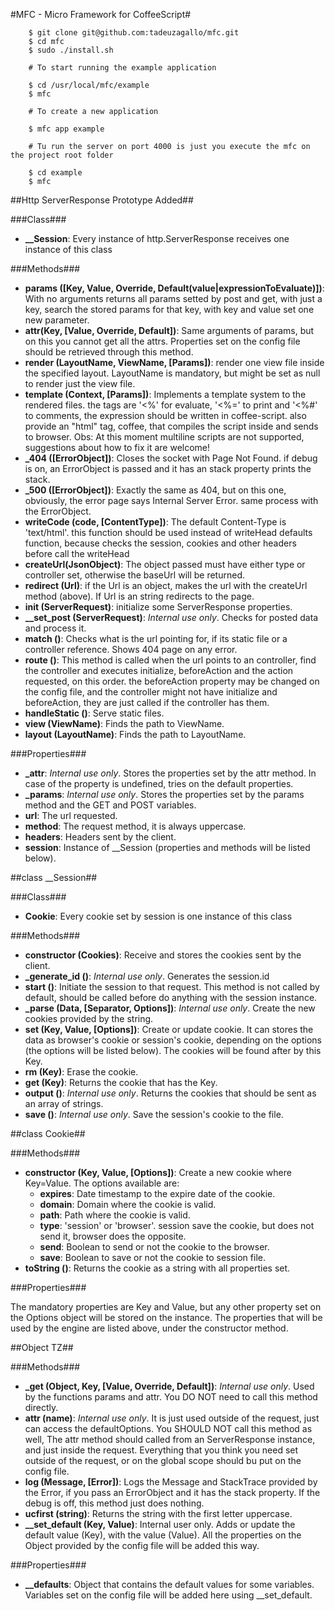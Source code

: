 #MFC - Micro Framework for CoffeeScript#

		$ git clone git@github.com:tadeuzagallo/mfc.git
		$ cd mfc
		$ sudo ./install.sh

		# To start running the example application

		$ cd /usr/local/mfc/example
		$ mfc

		# To create a new application
		
	  	$ mfc app example

		# Tu run the server on port 4000 is just you execute the mfc on the project root folder
		
	  	$ cd example
		$ mfc

##Http ServerResponse Prototype Added##

###Class###

- **\_\_Session**: Every instance of http.ServerResponse receives one instance of this class

###Methods###

- **params ([Key, Value, Override, Default(value|expressionToEvaluate)])**: With no arguments returns all params setted by post and get, with just a key, search the stored params for that key, with key and value set one new parameter.
- **attr(Key, [Value, Override, Default])**: Same arguments of params, but on this you cannot get all the attrs. Properties set on the config file should be retrieved through this method.
- **render (LayoutName, ViewName, [Params])**: render one view file inside the specified layout. LayoutName is mandatory, but might be set as null to render just the view file.
- **template (Context, [Params])**: Implements a template system to the rendered files. the tags are '<%' for evaluate, '<%=' to print and '<%#' to comments, the expression should be written in coffee-script. also provide an "html" tag, coffee, that compiles the script inside and sends to browser. 
	Obs: At this moment multiline scripts are not supported, suggestions about how to fix it are welcome!
- **_404 ([ErrorObject])**: Closes the socket with Page Not Found. if debug is on, an ErrorObject is passed and it has an stack property prints the stack.
- **_500 ([ErrorObject])**: Exactly the same as 404, but on this one, obviously, the error page says Internal Server Error. same process with the ErrorObject.
- **writeCode (code, [ContentType])**: The default Content-Type is 'text/html'. this function should be used instead of writeHead defaults function, because checks the session, cookies and other headers before call the writeHead
- **createUrl(JsonObject)**: The object passed must have either type or controller set, otherwise the baseUrl will be returned.
- **redirect (Url)**: if the Url is an object, makes the url with the createUrl method (above). If Url is an string redirects to the page.
- **init (ServerRequest)**: initialize some ServerResponse properties.
- **__set_post (ServerRequest)**: *Internal use only*. Checks for posted data and process it.
- **match ()**: Checks what is the url pointing for, if its static file or a controller reference. Shows 404 page on any error.
- **route ()**: This method is called when the url points to an controller, find the controller and executes initialize, beforeAction and the action requested, on this order. the beforeAction property may be changed on the config file, and the controller might not have initialize and beforeAction,
they are just called if the controller has them.
- **handleStatic ()**: Serve static files.
- **view (ViewName)**: Finds the path to ViewName.
- **layout (LayoutName)**: Finds the path to LayoutName.

###Properties###

- **_attr**: *Internal use only*. Stores the properties set by the attr method. In case of the property is undefined, tries on the default properties.
- **_params**: *Internal use only*. Stores the properties set by the params method and the GET and POST variables.
- **url**: The url requested.
- **method**: The request method, it is always uppercase.
- **headers**: Headers sent by the client.
- **session**: Instance of __Session (properties and methods will be listed below).

##class __Session##

###Class###

- **Cookie**: Every cookie set by session is one instance of this class

###Methods###

- **constructor (Cookies)**: Receive and stores the cookies sent by the client.
- **_generate_id ()**: *Internal use only*. Generates the session.id
- **start ()**: Initiate the session to that request. This method is not called by default, should be called before do anything with the session instance.
- **_parse (Data, [Separator, Options])**: *Internal use only*. Create the new cookies provided by the string.
- **set (Key, Value, [Options])**: Create or update cookie. It can stores the data as browser's cookie or session's cookie, depending on the options (the options will be listed below). The cookies will be found after by this Key.
- **rm (Key)**: Erase the cookie.
- **get (Key)**: Returns the cookie that has the Key.
- **output ()**: *Internal use only*. Returns the cookies that should be sent as an array of strings.
- **save ()**: *Internal use only*. Save the session's cookie to the file.

##class Cookie##

###Methods###

- **constructor (Key, Value, [Options])**: Create a new cookie where Key=Value. The options available are:
	- **expires**: Date timestamp to the expire date of the cookie.
	- **domain**: Domain where the cookie is valid.
	- **path**: Path where the cookie is valid.
	- **type**: 'session' or 'browser'. session save the cookie, but does not send it, browser does the opposite.
	- **send**: Boolean to send or not the cookie to the browser.
	- **save**: Boolean to save or not the cookie to session file.
- **toString ()**: Returns the cookie as a string with all properties set.

###Properties###

The mandatory properties are Key and Value, but any other property set on the Options object will be stored on the instance. The properties that will be used by the engine are listed above, under the constructor method.

##Object TZ##

###Methods###

- **_get (Object, Key, [Value, Override, Default])**: *Internal use only*. Used by the functions params and attr. You DO NOT need to call this method directly.
- **attr (name)**: *Internal use only*. It is just used outside of the request, just can access the defaultOptions. You SHOULD NOT call this method as well, The attr method should called from an ServerResponse instance, and just inside the request. Everything that you think you need set outside of the request, or on the global scope should bu put on the config file.
- **log (Message, [Error])**: Logs the Message and StackTrace provided by the Error, if you pass an ErrorObject and it has the stack property. If the debug is off, this method just does nothing.
- **ucfirst (string)**: Returns the string with the first letter uppercase.
- **\_\_set_default (Key, Value)**: Internal user only. Adds or update the default value (Key), with the value (Value). All the properties on the Object provided by the config file will be added this way.

###Properties###

- **\_\_defaults**: Object that contains the default values for some variables. Variables set on the config file will be added here using __set_default.